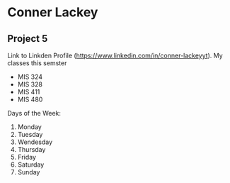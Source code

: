 Conner Lackey
====================
Project 5
---------------------
Link to Linkden Profile (https://www.linkedin.com/in/conner-lackeyyt).
My classes this semster
* MIS 324
* MIS 328
* MIS 411
* MIS 480

Days of the Week:
1. Monday 
2. Tuesday
3. Wendesday 
4. Thursday
5. Friday
6. Saturday 
7. Sunday
